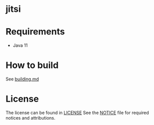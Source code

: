 <!-- Copyright (c) Microsoft Corporation. All rights reserved. -->

# jitsi

# Requirements
- Java 11

# How to build
See [building.md](docs/building.md)

# License
The license can be found in [LICENSE](LICENSE)
See the [NOTICE](NOTICE) file for required notices and attributions.
